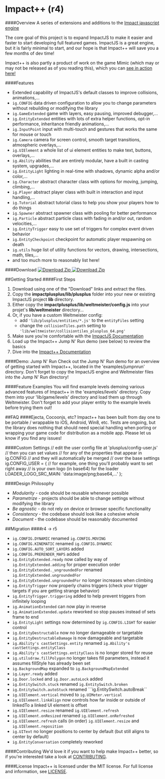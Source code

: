 Impact++ (r4)
========

####Overview
A series of extensions and additions to the [Impact javascript engine](http://impactjs.com "ImpactJS")

The core goal of this project is to expand ImpactJS to make it easier and faster to start developing full featured games. ImpactJS is a great engine, but it is fairly minimal to start, and our hope is that Impact++ will save you a few months of dev time!

Impact++ is also partly a product of work on the game Mimic (which may or may not be released as of you reading this), which you can [see in action here!](http://collinhover.github.com/mimic "Mimic")

####Features
* Extended capability of ImpactJS's default classes to improve collisions, animations,...
* ```ig.CONFIG``` data driven configuration to allow you to change parameters without rebuilding or modifying the library
* ```ig.GameExtended``` game with layers, easy pausing, improved debugger,...
* ```ig.EntityExtended``` entities with lots of extra helper functions, opt-in performance, inheritance friendly animations,...
* ```ig.InputPoint``` input with multi-touch and gestures that works the same for mouse or touch
* ```ig.Camera``` camera for screen control, smooth target transitions, atmospheric overlays,...
* ```ig.UIElement``` a whole list of ui element entities to make text, buttons, overlays,...
* ```ig.Ability``` abilities that are entirely modular, have a built in casting system, upgrades,...
* ```ig.EntityLight``` lighting in real-time with shadows, dynamic alpha and/or color,...
* ```ig.Character``` abstract character class with options for moving, jumping, climbing,...
* ```ig.Player``` abstract player class with built in interaction and input handling,...
* ```ig.Tutorial``` abstract tutorial class to help you show your players how to do things
* ```ig.Spawner``` abstract spawner class with pooling for better performance
* ```ig.Particle``` abstract particle class with fading in and/or out, random velocities,...
* ```ig.EntityTrigger``` easy to use set of triggers for complex event driven behavior
* ```ig.EntityCheckpoint``` checkpoint for automatic player respawning on death
* ```ig.utils``` huge list of utility functions for vectors, drawing, intersections, math, tiles,...
* and too much more to reasonably list here!

####Download
[
![Download Zip](http://github.com/images/modules/download/zip.png)
](http://github.com/collinhover/impactplusplus/zipball/master/)
[
![Download Zip](http://github.com/images/modules/download/tar.png)
](http://github.com/collinhover/impactplusplus/tarball/master/)

##Getting Started
####First Steps
1. Download using one of the "Download" links and extract the files.
2. Copy the **impactplusplus/lib/plusplus** folder into your new or existing ImpactJS project **lib** directory.
3. Either copy the **impactplusplus/lib/weltmeister/config.js** into your projet's **lib/weltmeister** directory...
4. Or, if you have a custom Weltmeister config:
	* add ```'lib/plusplus/entities/*.js'``` to the ```entityFiles``` setting
	* change the ```collisionTiles.path``` setting to ```'lib/weltmeister/collisiontiles_plusplus_64.png'```
5. Make sure you're comfortable with the [ImpactJS Documentation](http://impactjs.com/documentation)
6. Load up the Impact++ Jump N' Run demo (see below) to review the basics
7. Dive into the [Impact++ Documentation](http://collinhover.github.com/impactplusplus)

####Demo: Jump N' Run
Check out the Jump N' Run demo for an overview of getting started with Impact++, located in the 'examples/jumpnrun' directory. Don't forget to copy the ImpactJS engine and Weltmeister files into the Jump N' Run directory!

####Feature Examples
You will find example levels demoing various advanced features of Impact++ in the 'examples/levels' directory. Copy them into your 'lib/game/levels' directory and load them up through Weltmeister. Don't forget to add your player entity to the example levels before trying them out!

##FAQ
####Ejecta, Cocoonjs, etc?
Impact++ has been built from day one to be portable / wrappable to iOS, Android, Win8, etc. Tests are ongoing, but the library does nothing that should need special handling when porting or wrapping your game code for distribution as a mobile app. Please let us know if you find any issues!

####Custom Settings
	// edit the user config file at 'plusplus/config-user.js'
	// then you can set values
	// for any of the properties that appear in ig.CONFIG
	// and they will automatically be merged
	// over the base settings
	ig.CONFIG_USER = {
		// for example, one thing you'll probably want to set right away
		// is your own logo (in base64) for the loader
		LOADER_LOGO_SRC_MAIN: 'data:image/png;base64,...'
	};

####Design Philosophy
* _Modularity_ - code should be reusable whenever possible
* _Parametrize_ - projects should be able to change settings without modifying the library
* _Be agnostic_ - do not rely on device or browser specific functionality
* _Consistency_ - the codebase should look like a cohesive whole
* _Document_ - the codebase should be reasonably documented

##Migration
####r4 -> r5
* ```ig.CONFIG.DYNAMIC``` renamed ```ig.CONFIG.MOVING```
* ```ig.CONFIG.KINEMATIC``` renamed ```ig.CONFIG.DYNAMIC```
* ```ig.CONFIG.AUTO_SORT_LAYERS``` added
* ```ig.CONFIG.PRERENDER_MAPS``` added
* ```ig.EntityExtended.ready``` now called by way of ```ig.EntityExtended.adding``` for proper execution order
* ```ig.EntityExtended._ungroundedFor``` renamed ```ig.EntityExtended.ungroundedFor```
* ```ig.EntityExtended.ungroundedFor``` no longer increases when climbing
* ```ig.EntityTrigger``` now properly chains triggers (check your trigger targets if you are getting strange behavior)
* ```ig.EntityTrigger.triggering``` added to help prevent triggers from infinitely looping
* ```ig.AnimationExtended``` can now play in reverse
* ```ig.AnimationExtended.update``` reworked so stop pauses instead of sets frame to end
* ```ig.EntityLight``` settings now determined by ```ig.CONFIG.LIGHT``` for easier control
* ```ig.EntityDestructable``` now no longer damageable or targetable
* ```ig.EntityDestructableDamage``` is now damageable and targetable
* ```ig.Ability's castSettings.entity``` renamed ```ig.Ability's castSettings.entityClass```
* ```ig.Ability's castSettings.entityClass``` is no longer stored for reuse
* ```ig.utilsdraw.fillPolygon``` no longer takes fill parameters, instead it assumes fillStyle has already been set
* ```ig.BackgroundMap``` expanded to ```ig.BackgroundMapExtended```
* ```ig.Layer.ready``` added
* ```ig.Door.locked``` and ```ig.Door.autoLock``` added
* ```ig.EntitySwitch.stuck``` renamed ```ig.EntitySwitch.broken```
* ```ig.EntitySwitch.autoStuck``` renamed ```ig.EntitySwitch.autoBreak``
* ```ig.UIElement.vertical``` moved to ```ig.UIMeter.vertical```
* ```ig.UIElement.linkAlign``` now controls how far inside or outside of linkedTo a linked UI element is offset
* ```ig.UIElement.resize``` renamed ```ig.UIElement.refresh```
* ```ig.UIElement.onResized``` renamed ```ig.UIElement.onRefreshed```
* ```ig.UIElement.refresh``` calls (in order) ```ig.UIElement.resize``` and ```ig.UIElement.reposition```
* ```ig.UIText``` no longer positions to center by default (but still aligns to center by default)
* ```ig.EntityConversation``` completely reworked

####Contributing
We'd love it if you want to help make Impact++ better, so if you're interested take a look at [CONTRIBUTING](https://github.com/collinhover/impactplusplus/blob/master/CONTRIBUTING.md).

####License
Impact++ is licensed under the MIT license. For full license and information, see [LICENSE](https://github.com/collinhover/impactplusplus/blob/master/LICENSE.md).